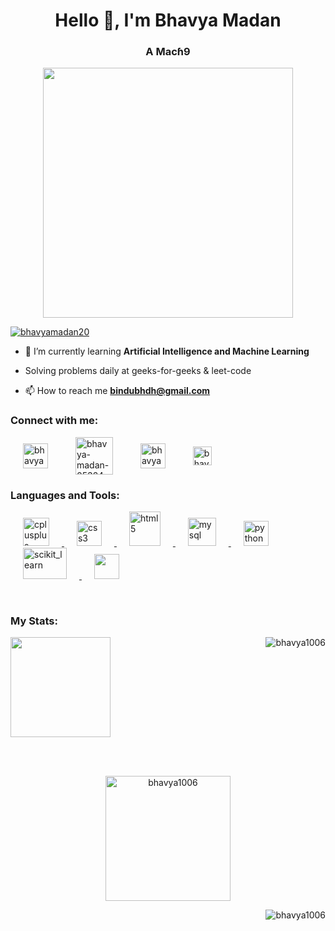 <h1 align="center">Hello 👋, I'm Bhavya Madan</h1>
<h3 align="center">A Macɦ9</h3>

<p align='center'><img src='https://media.tenor.com/2uyENRmiUt0AAAAC/coding.gif' width=400></p>

<p align="left"> <a href="https://twitter.com/bhavyamadan20" target="_blank"><img src="https://img.shields.io/twitter/follow/bhavyamadan20?logo=twitter&style=for-the-badge" alt="bhavyamadan20" /></a></p>

- 🌱 I’m currently learning **Artificial Intelligence and Machine Learning**
- Solving problems daily at geeks-for-geeks & leet-code

- 📫 How to reach me **bindubhdh@gmail.com**

<h3 align="left">Connect with me:</h3>
<p align="left">
<a href="https://twitter.com/bhavyamadan20" target="_blank"><img align="center" src="https://img.freepik.com/free-icon/twitter_318-674515.jpg" alt="bhavyamadan20" height="40" width="40" hspace=20 /></a>
<a href="https://linkedin.com/in/bhavya-madan-05324a264" target="_blank"><img align="center" src="https://static.vecteezy.com/system/resources/previews/018/930/587/large_2x/linkedin-logo-linkedin-icon-transparent-free-png.png" alt="bhavya-madan-05324a264" height="60" width="60" hspace=20 /></a>
<a href="https://instagram.com/bhavya_841953" target="_blank"><img align="center" src="https://upload.wikimedia.org/wikipedia/commons/a/a5/Instagram_icon.png" alt="bhavya_841953" height="40" width="40" hspace=20 /></a>
<a href="https://hashnode.com/@bhavya69" target="_blank"><img align="center" src="https://cdn.hashnode.com/res/hashnode/image/upload/v1611244244346/Y0nrI4kKp.png?auto=compress&w=500" alt="bhavya_841953" height="30" hspace=20 /></a>
</p>

<h3 align="left">Languages and Tools:</h3>
<p align="left"> <a href="https://www.w3schools.com/cpp/" target="_blank" rel="noreferrer"> <img src="https://upload.wikimedia.org/wikipedia/commons/thumb/1/18/ISO_C%2B%2B_Logo.svg/1822px-ISO_C%2B%2B_Logo.svg.png" alt="cplusplus" width="42" height="45" hspace=20 /> </a> <a href="https://www.w3schools.com/css/" target="_blank" rel="noreferrer"> <img src="https://upload.wikimedia.org/wikipedia/commons/thumb/6/62/CSS3_logo.svg/800px-CSS3_logo.svg.png" alt="css3" width="40" height="40" hspace=20 /> </a> <a href="https://www.w3.org/html/" target="_blank" rel="noreferrer"> <img src="https://upload.wikimedia.org/wikipedia/commons/thumb/6/61/HTML5_logo_and_wordmark.svg/640px-HTML5_logo_and_wordmark.svg.png" alt="html5" width="50" height="55" hspace=20 /> </a> <a href="https://www.mysql.com/" target="_blank" rel="noreferrer"> <img src="https://w7.pngwing.com/pngs/747/798/png-transparent-mysql-logo-mysql-database-web-development-computer-software-dolphin-marine-mammal-animals-text.png" alt="mysql" width="45" height="45" hspace=20 /> </a> <a href="https://www.python.org" target="_blank" rel="noreferrer"> <img src="https://upload.wikimedia.org/wikipedia/commons/thumb/c/c3/Python-logo-notext.svg/1869px-Python-logo-notext.svg.png" alt="python" width="40" height="40" hspace=20 /> </a> <a href="https://scikit-learn.org/" target="_blank" rel="noreferrer"> <img src="https://upload.wikimedia.org/wikipedia/commons/0/05/Scikit_learn_logo_small.svg" alt="scikit_learn" width="70" height="50" hspace=20 /> </a> <a href="https://git-scm.com/"><img src="https://upload.wikimedia.org/wikipedia/commons/e/e0/Git-logo.svg" height="40" hspace=20> </a> </p>
<br>
<h3 align="left">My Stats:</h3>
<p><img align="right" src="https://github-readme-stats.vercel.app/api?username=bhavya1006&show_icons=true&theme=radical#gh-dark-mode-only" alt="bhavya1006" /></p>

<p>
<img src='https://github-readme-stats.vercel.app/api/top-langs/?username=bhavya1006&layout=compact&theme=radical&custom_title=Languages' height=160>
</p>
<br><br>
<p align="center">
<img src="https://github-readme-streak-stats.herokuapp.com/?user=bhavya1006&theme=radical&border_radius=)](https://git.io/streak-stats" alt="bhavya1006" height=200/>
</p>

<p align="right"> <img src="https://komarev.com/ghpvc/?username=bhavya1006&label=Profile%20views&color=0e75b6&style=flat" alt="bhavya1006" /> </p>
